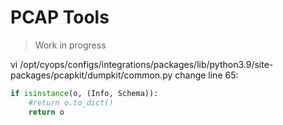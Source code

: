 # PCAP Tools

> Work in progress

vi /opt/cyops/configs/integrations/packages/lib/python3.9/site-packages/pcapkit/dumpkit/common.py 
change line 65:

```python
if isinstance(o, (Info, Schema)):
    #return o.to_dict()
    return o
```